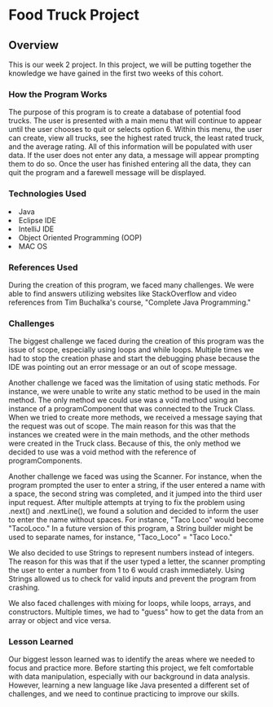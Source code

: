 <h1>Food Truck Project</h1>

<h2>Overview</h2>

This is our week 2 project. In this project, we will be putting together the knowledge we have gained in the first two weeks of this cohort.

<h3><h3>How the Program Works</h3>

The purpose of this program is to create a database of potential food trucks. The user is presented with a main menu that will continue to appear until the user chooses to quit or selects option 6. Within this menu, the user can create, view all trucks, see the highest rated truck, the least rated truck, and the average rating. All of this information will be populated with user data. If the user does not enter any data, a message will appear prompting them to do so. Once the user has finished entering all the data, they can quit the program and a farewell message will be displayed.

<h3>Technologies Used</h3>
<li>Java</li>
<li>Eclipse IDE</li>
<li>IntelliJ IDE</li>
<li>Object Oriented Programming (OOP)</li>
<li>MAC OS</li>

<h3>References Used</h3>

During the creation of this program, we faced many challenges. We were able to find answers utilizing websites like StackOverflow and video references from Tim Buchalka's course, "Complete Java Programming."

<h3>Challenges</h3>

The biggest challenge we faced during the creation of this program was the issue of scope, especially using loops and while loops. Multiple times we had to stop the creation phase and start the debugging phase because the IDE was pointing out an error message or an out of scope message.

Another challenge we faced was the limitation of using static methods. For instance, we were unable to write any static method to be used in the main method. The only method we could use was a void method using an instance of a programComponent that was connected to the Truck Class. When we tried to create more methods, we received a message saying that the request was out of scope. The main reason for this was that the instances we created were in the main methods, and the other methods were created in the Truck class. Because of this, the only method we decided to use was a void method with the reference of programComponents.

Another challenge we faced was using the Scanner. For instance, when the program prompted the user to enter a string, if the user entered a name with a space, the second string was completed, and it jumped into the third user input request. After multiple attempts at trying to fix the problem using .next() and .nextLine(), we found a solution and decided to inform the user to enter the name without spaces. For instance, "Taco Loco" would become "TacoLoco." In a future version of this program, a String builder might be used to separate names, for instance, "Taco_Loco" = "Taco Loco."

We also decided to use Strings to represent numbers instead of integers. The reason for this was that if the user typed a letter, the scanner prompting the user to enter a number from 1 to 6 would crash immediately. Using Strings allowed us to check for valid inputs and prevent the program from crashing.

We also faced challenges with mixing for loops, while loops, arrays, and constructors. Multiple times, we had to "guess" how to get the data from an array or object and vice versa.

<h3>Lesson Learned</h3>

Our biggest lesson learned was to identify the areas where we needed to focus and practice more. Before starting this project, we felt comfortable with data manipulation, especially with our background in data analysis. However, learning a new language like Java presented a different set of challenges, and we need to continue practicing to improve our skills.
